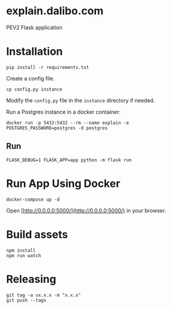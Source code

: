 # explain.dalibo.com

PEV2 Flask application

# Installation

```shell
pip install -r requirements.txt
```

Create a config file.

```shell
cp config.py instance
```

Modify the `config.py` file in the `instance` directory if needed.

Run a Postgres instance in a docker container:

```shell
docker run -p 5432:5432 --rm --name explain -e POSTGRES_PASSWORD=postgres -d postgres
```

## Run

```shell
FLASK_DEBUG=1 FLASK_APP=app python -m flask run
```

# Run App Using Docker

```shell
docker-compose up -d
```

Open [http://0.0.0.0:5000/](http://0.0.0.0:5000/) in your browser.

# Build assets

```shell
npm install
npm run watch
```

# Releasing

```shell
git tag -a vx.x.x -m "x.x.x"
git push --tags
```
